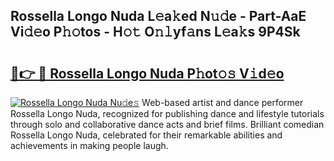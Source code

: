 ## Rossella Longo Nuda L𝚎a𝚔ed N𝚞𝚍e - Part-AaE Vi𝚍𝚎o P𝚑𝚘tos - H𝚘𝚝 O𝚗𝚕yf𝚊ns L𝚎a𝚔s 9P4Sk

# <h2><a href="http://kfdsy6.oniu.top/?m=Rossella+Longo+Nuda">🔗👉 🔴 Rossella Longo Nuda P𝚑ot𝚘𝚜 V𝚒d𝚎o</a></h2>

[![Rossella Longo Nuda Nu𝚍e𝚜](https://i.imgur.com/0qMVB7G.gif)](http://kfdsy6.oniu.top/?m=Rossella+Longo+Nuda)
Web-based artist and dance performer Rossella Longo Nuda, recognized for publishing dance and lifestyle tutorials through solo and collaborative dance acts and brief films. Brilliant comedian Rossella Longo Nuda, celebrated for their remarkable abilities and achievements in making people laugh.  
